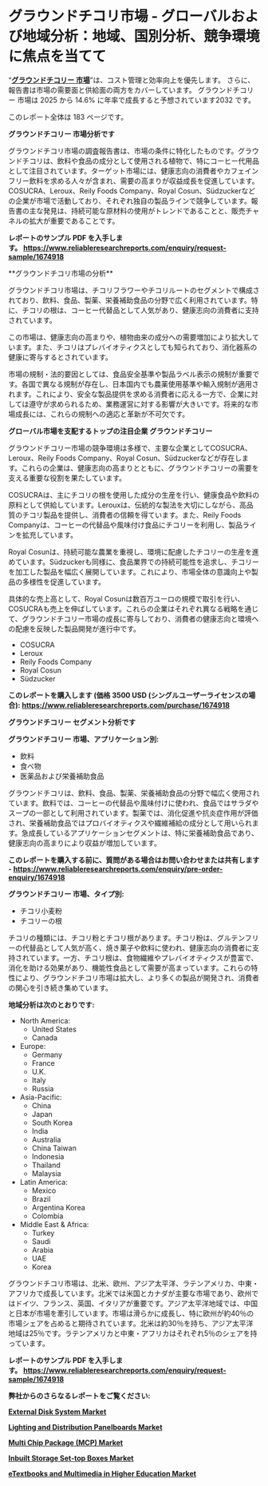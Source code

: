 <p><h1>グラウンドチコリ市場 - グローバルおよび地域分析：地域、国別分析、競争環境に焦点を当てて</h1></p><p>&ldquo;<strong><a href="https://www.reliableresearchreports.com/ground-chicory-r1674918?utm_campaign=110&utm_medium=9&utm_source=Github&utm_content=ia&utm_term=07042025&utm_id=ground-chicory">グラウンドチコリー 市場</a></strong>&rdquo;は、コスト管理と効率向上を優先します。 さらに、報告書は市場の需要面と供給面の両方をカバーしています。 グラウンドチコリー 市場は 2025 から 14.6% に年率で成長すると予想されています2032 です。</p>
<p>このレポート全体は 183 ページです。</p>
<p><strong>グラウンドチコリー 市場分析です</strong></p>
<p><p>グラウンドチコリ市場の調査報告書は、市場の条件に特化したものです。グラウンドチコリは、飲料や食品の成分として使用される植物で、特にコーヒー代用品として注目されています。ターゲット市場には、健康志向の消費者やカフェインフリー飲料を求める人々が含まれ、需要の高まりが収益成長を促進しています。COSUCRA、Leroux、Reily Foods Company、Royal Cosun、Südzuckerなどの企業が市場で活動しており、それぞれ独自の製品ラインで競争しています。報告書の主な発見は、持続可能な原材料の使用がトレンドであることと、販売チャネルの拡大が重要であることです。</p></p>
<p><strong>レポートのサンプル PDF を入手します。&nbsp;<a href="https://www.reliableresearchreports.com/enquiry/request-sample/1674918?utm_campaign=110&utm_medium=9&utm_source=Github&utm_content=ia&utm_term=07042025&utm_id=ground-chicory">https://www.reliableresearchreports.com/enquiry/request-sample/1674918</a></strong></p>
<p><p>**グラウンドチコリ市場の分析**</p><p>グラウンドチコリ市場は、チコリフラワーやチコリルートのセグメントで構成されており、飲料、食品、製薬、栄養補助食品の分野で広く利用されています。特に、チコリの根は、コーヒー代替品として人気があり、健康志向の消費者に支持されています。</p><p>この市場は、健康志向の高まりや、植物由来の成分への需要増加により拡大しています。また、チコリはプレバイオティクスとしても知られており、消化器系の健康に寄与するとされています。</p><p>市場の規制・法的要因としては、食品安全基準や製品ラベル表示の規制が重要です。各国で異なる規制が存在し、日本国内でも農薬使用基準や輸入規制が適用されます。これにより、安全な製品提供を求める消費者に応える一方で、企業に対しては遵守が求められるため、業務運営に対する影響が大きいです。将来的な市場成長には、これらの規制への適応と革新が不可欠です。</p></p>
<p><strong>グローバル市場を支配するトップの注目企業 グラウンドチコリー</strong></p>
<p><p>グラウンドチコリー市場の競争環境は多様で、主要な企業としてCOSUCRA、Leroux、Reily Foods Company、Royal Cosun、Südzuckerなどが存在します。これらの企業は、健康志向の高まりとともに、グラウンドチコリーの需要を支える重要な役割を果たしています。</p><p>COSUCRAは、主にチコリの根を使用した成分の生産を行い、健康食品や飲料の原料として供給しています。Lerouxは、伝統的な製法を大切にしながら、高品質のチコリ製品を提供し、消費者の信頼を得ています。また、Reily Foods Companyは、コーヒーの代替品や風味付け食品にチコリーを利用し、製品ラインを拡充しています。</p><p>Royal Cosunは、持続可能な農業を重視し、環境に配慮したチコリーの生産を進めています。Südzuckerも同様に、食品業界での持続可能性を追求し、チコリーを加工した製品を幅広く展開しています。これにより、市場全体の意識向上や製品の多様性を促進しています。</p><p>具体的な売上高として、Royal Cosunは数百万ユーロの規模で取引を行い、COSUCRAも売上を伸ばしています。これらの企業はそれぞれ異なる戦略を通じて、グラウンドチコリー市場の成長に寄与しており、消費者の健康志向と環境への配慮を反映した製品開発が進行中です。</p></p>
<p><ul><li>COSUCRA</li><li>Leroux</li><li>Reily Foods Company</li><li>Royal Cosun</li><li>Südzucker</li></ul></p>
<p><strong>このレポートを購入します (価格 3500 USD (シングルユーザーライセンスの場合):&nbsp;<a href="https://www.reliableresearchreports.com/purchase/1674918?utm_campaign=110&utm_medium=9&utm_source=Github&utm_content=ia&utm_term=07042025&utm_id=ground-chicory">https://www.reliableresearchreports.com/purchase/1674918</a></strong></p>
<p><strong>グラウンドチコリー セグメント分析です</strong></p>
<p><strong>グラウンドチコリー 市場、アプリケーション別:</strong></p>
<p><ul><li>飲料</li><li>食べ物</li><li>医薬品および栄養補助食品</li></ul></p>
<p><p>グラウンドチコリは、飲料、食品、製薬、栄養補助食品の分野で幅広く使用されています。飲料では、コーヒーの代替品や風味付けに使われ、食品ではサラダやスープの一部として利用されています。製薬では、消化促進や抗炎症作用が評価され、栄養補助食品ではプロバイオティクスや繊維補給の成分として用いられます。急成長しているアプリケーションセグメントは、特に栄養補助食品であり、健康志向の高まりにより収益が増加しています。</p></p>
<p><strong>このレポートを購入する前に、質問がある場合はお問い合わせまたは共有します - <a href="https://www.reliableresearchreports.com/enquiry/pre-order-enquiry/1674918?utm_campaign=110&utm_medium=9&utm_source=Github&utm_content=ia&utm_term=07042025&utm_id=ground-chicory">https://www.reliableresearchreports.com/enquiry/pre-order-enquiry/1674918</a></strong></p>
<p><strong>グラウンドチコリー 市場、タイプ別:</strong></p>
<p><ul><li>チコリ小麦粉</li><li>チコリーの根</li></ul></p>
<p><p>チコリの種類には、チコリ粉とチコリ根があります。チコリ粉は、グルテンフリーの代替品として人気が高く、焼き菓子や飲料に使われ、健康志向の消費者に支持されています。一方、チコリ根は、食物繊維やプレバイオティクスが豊富で、消化を助ける効果があり、機能性食品として需要が高まっています。これらの特性により、グラウンドチコリ市場は拡大し、より多くの製品が開発され、消費者の関心を引き続き集めています。</p></p>
<p><strong>地域分析は次のとおりです:</strong></p>
<p><ul>
    <li>
        North America:
        <ul>
            <li>United States</li>
            <li>Canada</li>
        </ul>
    </li>
    <li>
        Europe:
        <ul>
            <li>Germany</li>
            <li>France</li>
            <li>U.K.</li>
            <li>Italy</li>
            <li>Russia</li>
        </ul>
    </li>
    <li>
        Asia-Pacific:
        <ul>
            <li>China</li>
            <li>Japan</li>
            <li>South Korea</li>
            <li>India</li>
            <li>Australia</li>
            <li>China Taiwan</li>
            <li>Indonesia</li>
            <li>Thailand</li>
            <li>Malaysia</li>
        </ul>
    </li>
    <li>
        Latin America:
        <ul>
            <li>Mexico</li>
            <li>Brazil</li>
            <li>Argentina Korea</li>
            <li>Colombia</li>
        </ul>
    </li>
    <li>
        Middle East & Africa:
        <ul>
            <li>Turkey</li>
            <li>Saudi</li>
            <li>Arabia</li>
            <li>UAE</li>
            <li>Korea</li>
        </ul>
    </li>
    </ul></p>
<p><p>グラウンドチコリ市場は、北米、欧州、アジア太平洋、ラテンアメリカ、中東・アフリカで成長しています。北米では米国とカナダが主要な市場であり、欧州ではドイツ、フランス、英国、イタリアが重要です。アジア太平洋地域では、中国と日本が市場を牽引しています。市場は滑らかに成長し、特に欧州が約40％の市場シェアを占めると期待されています。北米は約30％を持ち、アジア太平洋地域は25％です。ラテンアメリカと中東・アフリカはそれぞれ5％のシェアを持っています。</p></p>
<p><strong>レポートのサンプル PDF を入手します。&nbsp;<a href="https://www.reliableresearchreports.com/enquiry/request-sample/1674918?utm_campaign=110&utm_medium=9&utm_source=Github&utm_content=ia&utm_term=07042025&utm_id=ground-chicory">https://www.reliableresearchreports.com/enquiry/request-sample/1674918</a></strong></p>
<p><strong></strong></p>
<p><strong></strong></p>
<p><strong></strong></p>
<p><strong></strong></p>
<p><strong>弊社からのさらなるレポートをご覧ください:</strong></p>
<p><strong><p><a href="https://github.com/kimanyuzuga/Market-Research-Report-List-1/blob/main/external-disk-system-market.md?utm_campaign=110&utm_medium=9&utm_source=Github&utm_content=ia&utm_term=07042025&utm_id=ground-chicory">External Disk System Market</a></p><p><a href="https://github.com/lalkobrinarb/Market-Research-Report-List-1/blob/main/lighting-and-distribution-panelboards-market.md?utm_campaign=110&utm_medium=9&utm_source=Github&utm_content=ia&utm_term=07042025&utm_id=ground-chicory">Lighting and Distribution Panelboards Market</a></p><p><a href="https://github.com/naulasulakr0/Market-Research-Report-List-1/blob/main/multi-chip-package-mcp-market.md?utm_campaign=110&utm_medium=9&utm_source=Github&utm_content=ia&utm_term=07042025&utm_id=ground-chicory">Multi Chip Package (MCP) Market</a></p><p><a href="https://github.com/giardafshaxb/Market-Research-Report-List-1/blob/main/inbuilt-storage-set-top-boxes-market.md?utm_campaign=110&utm_medium=9&utm_source=Github&utm_content=ia&utm_term=07042025&utm_id=ground-chicory">Inbuilt Storage Set-top Boxes Market</a></p><p><a href="https://github.com/ludongfomban/Market-Research-Report-List-1/blob/main/etextbooks-and-multimedia-in-higher-education-market.md?utm_campaign=110&utm_medium=9&utm_source=Github&utm_content=ia&utm_term=07042025&utm_id=ground-chicory">eTextbooks and Multimedia in Higher Education Market</a></p></strong></p>